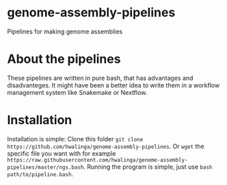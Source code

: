 # genome-assembly-pipelines
Pipelines for making genome assemblies

# About the pipelines
These pipelines are written in pure bash, that has advantages and disadvanteges.
It might have been a better idea to write them in a workflow management system
like Snakemake or Nextflow.

# Installation
Installation is simple: Clone this folder `git clone https://github.com/hwalinga/genome-assembly-pipelines`. Or `wget` the specific file you want with for example `https://raw.githubusercontent.com/hwalinga/genome-assembly-pipelines/master/ngs.bash`. Running the program is simple, just use `bash path/to/pipeline.bash`.
